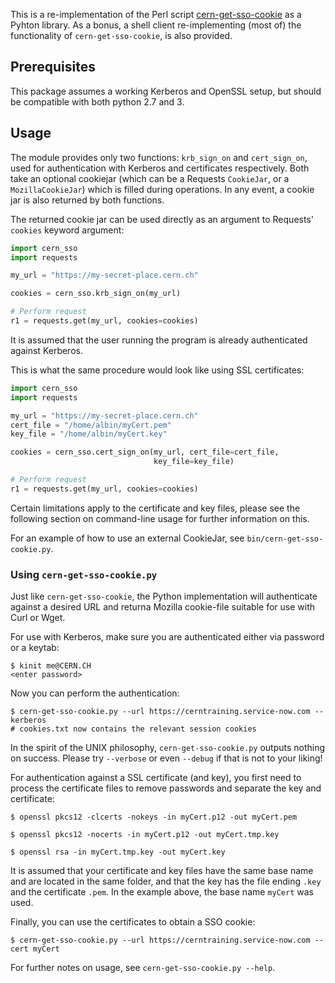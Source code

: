 
This is a re-implementation of the Perl script
[cern-get-sso-cookie](https://github.com/sashabaranov/cern-get-sso-cookie/)
as a Pyhton library. As a bonus, a shell client re-implementing (most
of) the functionality of `cern-get-sso-cookie`, is also provided.

## Prerequisites
This package assumes a working Kerberos and OpenSSL setup, but should be
compatible with both python 2.7 and 3.


## Usage

The module provides only two functions: `krb_sign_on` and
`cert_sign_on`, used for authentication with Kerberos and certificates
respectively. Both take an optional cookiejar (which can be a Requests
`CookieJar`, or a `MozillaCookieJar`) which is filled during
operations. In any event, a cookie jar is also returned by both
functions.

The returned cookie jar can be used directly as an argument to Requests'
`cookies` keyword argument:

``` python
import cern_sso
import requests

my_url = "https://my-secret-place.cern.ch"

cookies = cern_sso.krb_sign_on(my_url)

# Perform request
r1 = requests.get(my_url, cookies=cookies)

```

It is assumed that the user running the program is already authenticated
against Kerberos.


This is what the same procedure would look like using SSL certificates:

``` python
import cern_sso
import requests

my_url = "https://my-secret-place.cern.ch"
cert_file = "/home/albin/myCert.pem"
key_file = "/home/albin/myCert.key"

cookies = cern_sso.cert_sign_on(my_url, cert_file=cert_file,
                                key_file=key_file)

# Perform request
r1 = requests.get(my_url, cookies=cookies)

```

Certain limitations apply to the certificate and key files, please see
the following section on command-line usage for further information on
this.

For an example of how to use an external CookieJar, see
`bin/cern-get-sso-cookie.py`.

### Using `cern-get-sso-cookie.py`

Just like `cern-get-sso-cookie`, the Python implementation will
authenticate against a desired URL and returna Mozilla cookie-file
suitable for use with Curl or Wget.

For use with Kerberos, make sure you are authenticated either via
password or a keytab:

```
$ kinit me@CERN.CH
<enter password>
```

Now you can perform the authentication:

```
$ cern-get-sso-cookie.py --url https://cerntraining.service-now.com --kerberos
# cookies.txt now contains the relevant session cookies
```

In the spirit of the UNIX philosophy, `cern-get-sso-cookie.py` outputs
nothing on success. Please try `--verbose` or even `--debug` if that is
not to your liking!

For authentication against a SSL certificate (and key), you first need
to process the certificate files to remove passwords and separate the
key and certificate:

```
$ openssl pkcs12 -clcerts -nokeys -in myCert.p12 -out myCert.pem

$ openssl pkcs12 -nocerts -in myCert.p12 -out myCert.tmp.key

$ openssl rsa -in myCert.tmp.key -out myCert.key

```

It is assumed that your certificate and key files have the same base
name and are located in the same folder, and that the key has the file
ending `.key` and the certificate `.pem`. In the example above, the base
name `myCert` was used.

Finally, you can use the certificates to obtain a SSO cookie:

```
$ cern-get-sso-cookie.py --url https://cerntraining.service-now.com --cert myCert

```


For further notes on usage, see `cern-get-sso-cookie.py --help`.
